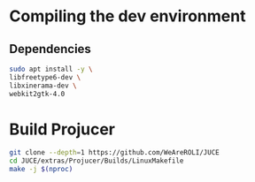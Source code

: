 # Compiling the dev environment

## Dependencies
```bash
sudo apt install -y \
libfreetype6-dev \
libxinerama-dev \
webkit2gtk-4.0
```

# Build Projucer
```bash
git clone --depth=1 https://github.com/WeAreROLI/JUCE
cd JUCE/extras/Projucer/Builds/LinuxMakefile
make -j $(nproc)
```
